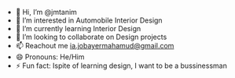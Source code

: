 - 👋 Hi, I’m @jmtanim
- 👀 I’m interested in Automobile Interior Design
- 🌱 I’m currently learning Interior Design
- 💞️ I’m looking to collaborate on Design projects
- 📫 Reachout me ia.jobayermahamud@gmail.com
- 😄 Pronouns: He/Him
- ⚡ Fun fact: Ispite of learning design, I want to be a bussinessman

<!---
jmtanim/jmtanim is a ✨ special ✨ repository because its `README.md` (this file) appears on your GitHub profile.
You can click the Preview link to take a look at your changes.
--->
